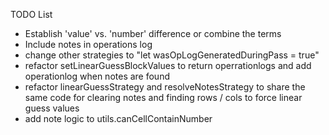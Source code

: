 TODO List

- Establish 'value' vs. 'number' difference or combine the terms
- Include notes in operations log
- change other strategies to "let wasOpLogGeneratedDuringPass = true"
- refactor setLinearGuessBlockValues to return operrationlogs and add operationlog when notes are found
- refactor linearGuessStrategy and resolveNotesStrategy to share the same code for clearing notes and finding rows / cols to force linear guess values
- add note logic to utils.canCellContainNumber

